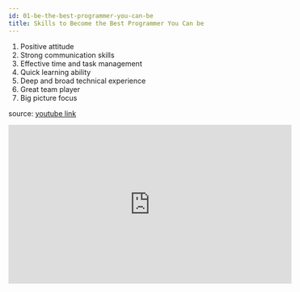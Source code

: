 ```yaml
---
id: 01-be-the-best-programmer-you-can-be
title: Skills to Become the Best Programmer You Can be
---
```


1. Positive attitude
2. Strong communication skills
3. Effective time and task management
4. Quick learning ability
5. Deep and broad technical experience
6. Great team player
7. Big picture focus

source: [youtube link](https://youtu.be/4Mkyekt9uiI)

<iframe width="560" height="315" src="https://www.youtube.com/embed/4Mkyekt9uiI" title="YouTube video player" frameborder="0" allow="accelerometer; autoplay; clipboard-write; encrypted-media; gyroscope; picture-in-picture" allowfullscreen></iframe>